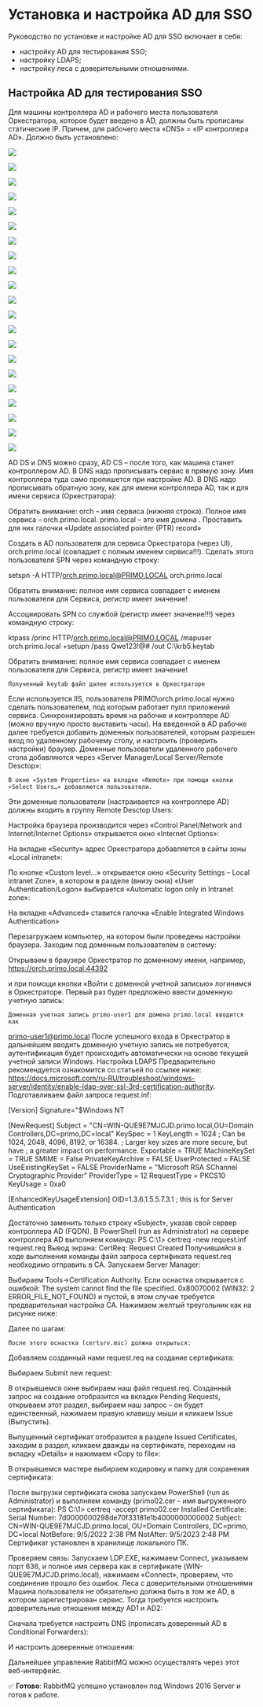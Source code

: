 # Установка и настройка AD для SSO

Руководство по установке и настройке AD для SSO включает в себя:
* настройку AD для тестирования SSO;
* настройку LDAPS;
* настройку леса с доверительными отношениями.

## Настройка AD для тестирования SSO

Для машины контроллера AD и рабочего места пользователя Оркестратора, которое будет введено в AD, должны быть прописаны статические IP. Причем, для рабочего места «DNS» = «IP контроллера AD».
Должно быть установлено:

![](../../resources/admin/windows/setup-ad-1.png)

![](../../resources/admin/windows/setup-ad-2.png)

![](../../resources/admin/windows/setup-ad-3.png)

![](../../resources/admin/windows/setup-ad-4.png)

![](../../resources/admin/windows/setup-ad-5.png)

![](../../resources/admin/windows/setup-ad-6.png)

![](../../resources/admin/windows/setup-ad-7.png)

![](../../resources/admin/windows/setup-ad-8.png)

![](../../resources/admin/windows/setup-ad-9.png)

![](../../resources/admin/windows/setup-ad-10.png)

![](../../resources/admin/windows/setup-ad-11.png)

![](../../resources/admin/windows/setup-ad-12.png)

![](../../resources/admin/windows/setup-ad-13.png)

![](../../resources/admin/windows/setup-ad-14.png)

![](../../resources/admin/windows/setup-ad-15.png)

![](../../resources/admin/windows/setup-ad-16.png)

![](../../resources/admin/windows/setup-ad-17.png)

![](../../resources/admin/windows/setup-ad-18.png)

![](../../resources/admin/windows/setup-ad-19.png)

![](../../resources/admin/windows/setup-ad-20.png)

![](../../resources/admin/windows/setup-ad-21.png)
 
AD DS и DNS можно сразу, AD CS – после того, как машина станет контроллером AD.
В DNS надо прописывать сервис в прямую зону. Имя контроллера туда само пропишется при настройке AD.
В DNS надо прописывать обратную зону, как для имени контроллера AD, так и для имени сервиса (Оркестратора):
 
Обратить внимание: orch  – имя сервиса (нижняя строка). Полное имя сервиса  – orch.primo.local. primo.local – это имя домена .
Проставить для них галочки «Update associated pointer (PTR) record»
 

 
 
Создать в AD пользователя для сервиса  Оркестратора (через UI), orch.primo.local (совпадает с полным именем сервиса!!!). Сделать этого пользователя SPN через командную строку:

setspn -A HTTP/orch.primo.local@PRIMO.LOCAL orch.primo.local
 
Обратить внимание: полное имя сервиса совпадает с именем пользователя для Сервиса, регистр имеет значение!

Ассоциировать SPN со службой (регистр имеет значение!!!) через командную строку:

ktpass /princ HTTP/orch.primo.local@PRIMO.LOCAL /mapuser orch.primo.local +setupn /pass Qwe123!@# /out C:\krb5.keytab
 
Обратить внимание: полное имя сервиса совпадает с именем пользователя для Сервиса, регистр имеет значение!

	Полученный keytab файл далее используется в Оркестраторе
 


Если используется IIS, пользователя PRIMO\orch.primo.local нужно сделать пользователем, под которым работает пулл приложений сервиса.
Синхронизировать время на рабочке и контроллере AD (можно вручную просто выставить часы).
На введенной в AD рабочке далее требуется добавить доменных пользователей, которым разрешен вход по удаленному рабочему столу, и настроить (проверить настройки) браузер.
Доменные пользователи удаленного рабочего стола добавляются через «Server Manager/Local Server/Remote Desctop»:
 
	В окне «System Properties» на вкладке «Remote» при помощи кнопки «Select Users…» добавляются пользователи.
  
 
Эти доменные пользователи (настраивается на контроллере AD) должны входить в группу Remote Desctop Users:
 
Настройка браузера производится через «Control Panel/Network and Internet/Internet Options» открывается окно «Internet Options»:
 
 
 
На вкладке «Security» адрес Оркестратора добавляется в сайты зоны «Local intranet»:
 
По кнопке «Custom level…» открывается окно «Security Settings – Local intranet Zone», в котором в разделе (внизу окна) «User Authentication/Logon» выбирается «Automatic logon only in Intranet zone»:
 
На вкладке «Advanced» ставится галочка «Enable Integrated Windows Authentication»
 
Перезагружаем компьютер, на котором были проведены настройки браузера. Заходим под доменным пользователем в систему:
 
Открываем в браузере Оркестратор по доменному имени, например, https://orch.primo.local:44392
 
и при помощи кнопки «Войти с доменной учетной записью» логинимся в Оркестраторе. Первый раз будет предложено ввести доменную учетную запись:
 
	Доменная учетная запись primo-user1 для домена primo.local вводится как 
primo-user1@primo.local
После успешного входа в Оркестратор в дальнейшем вводить доменную учетную запись не потребуется, аутентификация будет происходить автоматически на основе текущей учетной записи Windows.
Настройка LDAPS
Предварительно рекомендуется ознакомится со статьей по ссылке ниже:
https://docs.microsoft.com/ru-RU/troubleshoot/windows-server/identity/enable-ldap-over-ssl-3rd-certification-authority.
	Подготавливаем файл запроса request.inf:

[Version]
Signature="$Windows NT

[NewRequest]
Subject = "CN=WIN-QUE9E7MJCJD.primo.local,OU=Domain Controllers,DC=primo,DC=local"
KeySpec = 1
KeyLength = 1024
; Can be 1024, 2048, 4096, 8192, or 16384.
; Larger key sizes are more secure, but have
; a greater impact on performance.
Exportable = TRUE
MachineKeySet = TRUE
SMIME = False
PrivateKeyArchive = FALSE
UserProtected = FALSE
UseExistingKeySet = FALSE
ProviderName = "Microsoft RSA SChannel Cryptographic Provider"
ProviderType = 12
RequestType = PKCS10
KeyUsage = 0xa0

[EnhancedKeyUsageExtension]
OID=1.3.6.1.5.5.7.3.1 ; this is for Server Authentication

Достаточно заменить только строку «Subject», указав свой сервер контроллера AD (FQDN). В PowerShell (run as Administrator) на сервере контроллера AD выполняем команду:
PS C:\1> certreq -new request.inf request.req
Вывод экрана:
CertReq: Request Created
Получившийся в ходе выполнения команды файл запроса сертификата request.req необходимо отправить в CA. Запускаем Server Manager:
 
Выбираем Tools->Certification Authority. Если оснастка открывается с ошибкой: The system cannot find the file specified. 0x80070002 (WIN32: 2 ERROR_FILE_NOT_FOUND) и пустой, в этом случае требуется предварительная настройка CA.
	Нажимаем желтый треугольник как на рисунке ниже:
 
Далее по шагам:      

	После этого оснастка (certsrv.msc) должна открыться:
 
Добавляем созданный нами request.req на создание сертификата:
 
Выбираем Submit new request:
 	 
В открывшемся окне выбираем наш файл request.req. Созданный запрос на создание отобразится на вкладке Pending Requests, открываем этот раздел, выбираем наш запрос – он будет единственный, нажимаем правую клавишу мыши и кликаем Issue (Выпустить).
 

Выпущенный сертификат отобразится в разделе Issued Certificates, заходим в раздел, кликаем дважды на сертификате, переходим на вкладку «Details» и нажимаем «Copy to file»: 
 
В открывшемся мастере выбираем кодировку и папку для сохранения сертификата:
 
После выгрузки сертификата снова запускаем PowerShell (run as Administrator) и выполняем команду (primo02.cer – имя выгруженного сертификата):
PS C:\1> certreq -accept primo02.cer
Installed Certificate:
  Serial Number: 7d0000000298de70f33181e1b4000000000002
  Subject: CN=WIN-QUE9E7MJCJD.primo.local, OU=Domain Controllers, DC=primo, DC=local
  NotBefore: 9/5/2022 2:38 PM
  NotAfter: 9/5/2023 2:48 PM
Сертификат установлен в хранилище локального ПК.

Проверяем связь:
Запускаем LDP.EXE, нажимаем Connect, указываем порт 636, и полное имя сервера как в сертификате (WIN-QUE9E7MJCJD.primo.local), нажимаем «Connect», проверяем, что соединение прошло без ошибок. 
Леса с доверительными отношениями
Машина пользователя не обязательно должна быть в том же AD, в котором зарегистрирован сервис. Тогда требуется настроить доверительные отношения между AD1 и AD2:
 
Сначала требуется настроить DNS (прописать доверенный AD в Conditional Forwarders):
 
И настроить доверенные отношения:
 

Дальнейшее управление RabbitMQ можно осуществлять через этот веб-интерфейс.

:white_check_mark: **Готово**: RabbitMQ успешно установлен под Windows 2016 Server и готов к работе.
